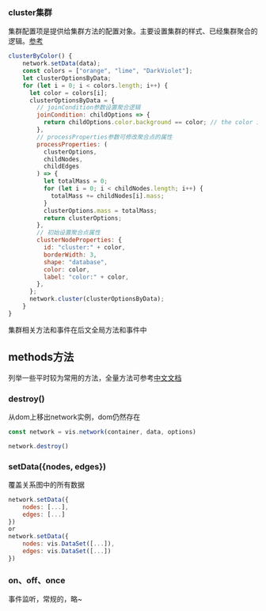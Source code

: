 
### cluster集群

集群配置项是提供给集群方法的配置对象。主要设置集群的样式、已经集群聚合的逻辑。[参考](https://ame.cool/pages/193a81/)

```js
clusterByColor() {
    network.setData(data);
    const colors = ["orange", "lime", "DarkViolet"];
    let clusterOptionsByData;
    for (let i = 0; i < colors.length; i++) {
      let color = colors[i];
      clusterOptionsByData = {
        // joinCondition参数设置聚合逻辑
        joinCondition: childOptions => {
          return childOptions.color.background == color; // the color is fully defined in the node.
        },
        // processProperties参数可修改聚合点的属性
        processProperties: (
          clusterOptions,
          childNodes,
          childEdges
        ) => {
          let totalMass = 0;
          for (let i = 0; i < childNodes.length; i++) {
            totalMass += childNodes[i].mass;
          }
          clusterOptions.mass = totalMass;
          return clusterOptions;
        },
        // 初始设置聚合点属性
        clusterNodeProperties: {
          id: "cluster:" + color,
          borderWidth: 3,
          shape: "database",
          color: color,
          label: "color:" + color,
        },
      };
      network.cluster(clusterOptionsByData);
    }
}
```

集群相关方法和事件在后文全局方法和事件中

## methods方法
列举一些平时较为常用的方法，全量方法可参考[中文文档](https://ame.cool/pages/997cc0/#%E5%85%A8%E5%B1%80%E6%96%B9%E6%B3%95)

### destroy() 

从dom上移出network实例，dom仍然存在
```js
const network = vis.network(container, data, options)

network.destroy()
```

### setData({nodes, edges})

覆盖关系图中的所有数据
```js
network.setData({
    nodes: [...],
    edges: [...]
})
or
network.setData({
    nodes: vis.DataSet([...]),
    edges: vis.DataSet([...])
})
```

### on、off、once

事件监听，常规的，略~
